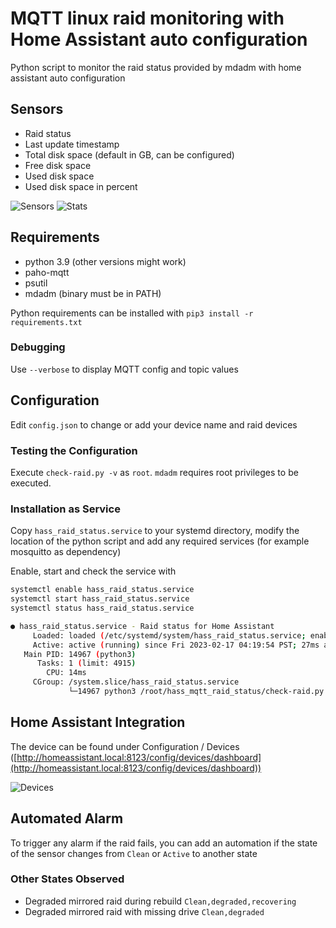 # MQTT linux raid monitoring with Home Assistant auto configuration

Python script to monitor the raid status provided by mdadm with home assistant auto configuration

## Sensors

 - Raid status
 - Last update timestamp
 - Total disk space (default in GB, can be configured)
 - Free disk space
 - Used disk space
 - Used disk space in percent

 ![Sensors](https://raw.githubusercontent.com/sascha432/hass_mqtt_raid_status/master/sensors.png)
 ![Stats](https://raw.githubusercontent.com/sascha432/hass_mqtt_raid_status/master/stats.png)

## Requirements

- python 3.9 (other versions might work)
- paho-mqtt
- psutil
- mdadm (binary must be in PATH)

Python requirements can be installed with `pip3 install -r requirements.txt`

### Debugging

Use `--verbose` to display MQTT config and topic values

## Configuration

Edit `config.json` to change or add your device name and raid devices

### Testing the Configuration

Execute `check-raid.py -v` as `root`. `mdadm` requires root privileges to be executed.

### Installation as Service

Copy `hass_raid_status.service` to your systemd directory, modify the location of the python script and add any required services (for example mosquitto as dependency)

Enable, start and check the service with

``` sh
systemctl enable hass_raid_status.service
systemctl start hass_raid_status.service
systemctl status hass_raid_status.service

● hass_raid_status.service - Raid status for Home Assistant
     Loaded: loaded (/etc/systemd/system/hass_raid_status.service; enabled; vendor preset: enabled)
     Active: active (running) since Fri 2023-02-17 04:19:54 PST; 27ms ago
   Main PID: 14967 (python3)
      Tasks: 1 (limit: 4915)
        CPU: 14ms
     CGroup: /system.slice/hass_raid_status.service
             └─14967 python3 /root/hass_mqtt_raid_status/check-raid.py

```

## Home Assistant Integration

The device can be found under Configuration / Devices ([http://homeassistant.local:8123/config/devices/dashboard](http://homeassistant.local:8123/config/devices/dashboard))

![Devices](https://raw.githubusercontent.com/sascha432/hass_mqtt_raid_status/master/device.png)

## Automated Alarm

To trigger any alarm if the raid fails, you can add an automation if the state of the sensor changes from `Clean` or `Active` to another state

### Other States Observed

- Degraded mirrored raid during rebuild `Clean,degraded,recovering`
- Degraded mirrored raid with missing drive `Clean,degraded`
